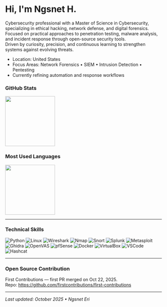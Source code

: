 <h1 align="left">Hi, I'm Ngsnet H.</h1>

Cybersecurity professional with a Master of Science in Cybersecurity, specializing in ethical hacking, network defense, and digital forensics.  
Focused on practical approaches to penetration testing, malware analysis, and incident response through open-source security tools.  
Driven by curiosity, precision, and continuous learning to strengthen systems against evolving threats.

- Location: United States  
- Focus Areas: Network Forensics • SIEM • Intrusion Detection • Pentesting  
- Currently refining automation and response workflows

### GitHub Stats
<!-- If the cards don’t load, keep them as-is; they’ll render on profile. -->
<p>
  <img height="160" src="https://github-readme-stats.vercel.app/api?username=ngsnetEri&show_icons=true&count_private=true&include_all_commits=true&theme=tokyonight" />
</p>

### Most Used Languages
<p>
  <img height="160" src="https://github-readme-stats.vercel.app/api/top-langs/?username=ngsnetEri&layout=compact&theme=tokyonight" />
</p>

---

### Technical Skills
![Python](https://img.shields.io/badge/Python-3776AB?style=flat&logo=python&logoColor=white)
![Linux](https://img.shields.io/badge/Linux-FCC624?style=flat&logo=linux&logoColor=black)
![Wireshark](https://img.shields.io/badge/Wireshark-1E90FF?style=flat&logo=wireshark&logoColor=white)
![Nmap](https://img.shields.io/badge/Nmap-CC0000?style=flat)
![Snort](https://img.shields.io/badge/Snort-1B1B1B?style=flat)
![Splunk](https://img.shields.io/badge/Splunk-1f6feb?style=flat&logo=splunk&logoColor=white)
![Metasploit](https://img.shields.io/badge/Metasploit-282828?style=flat)
![Ghidra](https://img.shields.io/badge/Ghidra-6C77A0?style=flat)
![OpenVAS](https://img.shields.io/badge/OpenVAS-2F9E44?style=flat)
![pfSense](https://img.shields.io/badge/pfSense-00A6D6?style=flat)
![Docker](https://img.shields.io/badge/Docker-2496ED?style=flat&logo=docker&logoColor=white)
![VirtualBox](https://img.shields.io/badge/VirtualBox-183A77?style=flat&logo=virtualbox&logoColor=white)
![VSCode](https://img.shields.io/badge/VS%20Code-0078D7?style=flat&logo=visual-studio-code&logoColor=white)
![Hashcat](https://img.shields.io/badge/Hashcat-FF6600?style=flat)

---

### Open Source Contribution
First Contributions — first PR merged on Oct 22, 2025.  
Repo: https://github.com/firstcontributions/first-contributions

---

_Last updated: October 2025 • Ngsnet Eri_
